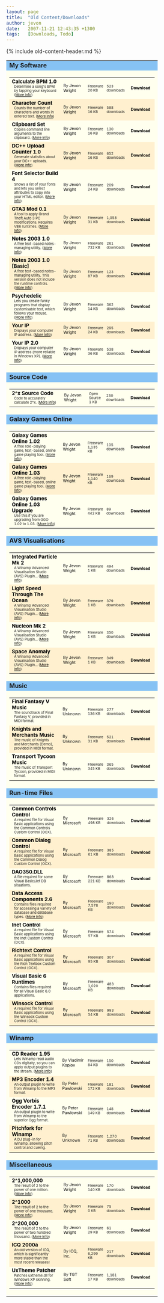 ```yaml
---
layout: page
title:  "Old Content/Downloads"
author: jevon
date:   2007-11-21 12:43:35 +1300
tags:   [Downloads, Todo]
---
```


{% include old-content-header.md %}

<style>.file-table { background: #4682b4; width: 80%; } .file-table2 { background: #ffffee; } /* a6e2ff */ .file-headtd { background: #86c2f4; font-weight: bold; } .file-title { font-size: 10pt; width: 38%; } /* 29 */ .file-author { font-size: 8pt; width: 18%; } /* 15 */ .file-desc { font-size: 7pt; width: 12%; } /* 18 */ .file-stat { font-size: 7pt; width: 12%; } /* 23 */ .file-dl { font-size: 8pt; font-weight: bold; width: 20%; text-align: center; } /* 15 */ .file-link, .file-link:visited, .file-link:active { color: black; text-decoration: none; } .file-link:hover { color: black; text-decoration: underline; } .file-tr0 { background: #ffffee; } .file-tr1 { background: #fff0cf; } .file-info { margin-left: 6px; margin-right: 6px; padding-bottom: 3px; font-size: 7pt; } .file-more, .file-more:visited, .file-more:active { color: black; text-decoration: underline; } .file-more:hover { color: black; text-decoration: none; }</style> 

<table border=0 cellspacing=1 cellpadding=3 align="center" class="file-table">
<tr class="file-head">
<td class="file-headtd">My Software</td>
</tr><tr class="file-head2">
<td class="file-table2"><table border=0 cellspacing=0 cellpadding=2 width="100%" class="file-table3"><tr class="file-tr0" valign="middle">
	<td class="file-title"><a href="/old/download.php?id=calculatebpm&filename=calculatebpm.exe" class="file-link"><b>Calculate BPM 1.0</b></a><br>
		<div class="file-info">Determine a song's BPM by tapping your keyboard (<a href="/page.php?id=software/calculatebpm" class="file-more">More Info</a>)</div></td>
	<td class="file-author">By <a href="http://www.jevon.org" class="file-link">Jevon Wright</a></td>
	<td class="file-desc">Freeware<br>20 KB</td>
	<td class="file-stat">523 downloads</td>
	<td class="file-dl"><a href="/old/download.php?id=calculatebpm&filename=calculatebpm.exe" class="file-link" title="Download Calculate BPM 1.0">Download</a></td>
</tr>
<tr class="file-tr1" valign="middle">
	<td class="file-title"><a href="/old/download.php?id=charcount&filename=charcount.exe" class="file-link"><b>Character Count</b></a><br>
		<div class="file-info">Counts the number of characters and words in entered text. (<a href="page.php?id=software/charcount" class="file-more">More Info</a>)</div></td>
	<td class="file-author">By <a href="http://www.jevon.org" class="file-link">Jevon Wright</a></td>
	<td class="file-desc">Freeware<br>16 KB</td>
	<td class="file-stat">588 downloads</td>
	<td class="file-dl"><a href="/old/download.php?id=charcount&filename=charcount.exe" class="file-link" title="Download Character Count">Download</a></td>
</tr>
<tr class="file-tr0" valign="middle">
	<td class="file-title"><a href="/old/download.php?id=clipboardset&filename=clipboardset.exe" class="file-link"><b>Clipboard Set</b></a><br>
		<div class="file-info">Copies command line arguments to the clipboard. (<a href="page.php?id=software/clipboardset" class="file-more">More Info</a>)</div></td>
	<td class="file-author">By <a href="http://www.jevon.org" class="file-link">Jevon Wright</a></td>
	<td class="file-desc">Freeware<br>16 KB</td>
	<td class="file-stat">130 downloads</td>
	<td class="file-dl"><a href="/old/download.php?id=clipboardset&filename=clipboardset.exe" class="file-link" title="Download Clipboard Set">Download</a></td>
</tr>
<tr class="file-tr1" valign="middle">
	<td class="file-title"><a href="/old/download.php?id=dcuploadcount&filename=dcuploadcount.zip" class="file-link"><b>DC++ Upload Counter 1.0</b></a><br>
		<div class="file-info">Generate statistics about your DC++ uploads. (<a href="page.php?id=software/dcuploadcount" class="file-more">More Info</a>)</div></td>
	<td class="file-author">By <a href="http://www.jevon.org" class="file-link">Jevon Wright</a></td>
	<td class="file-desc">Freeware<br>16 KB</td>
	<td class="file-stat">652 downloads</td>
	<td class="file-dl"><a href="/old/download.php?id=dcuploadcount&filename=dcuploadcount.zip" class="file-link" title="Download DC++ Upload Counter 1.0">Download</a></td>
</tr>
<tr class="file-tr0" valign="middle">
	<td class="file-title"><a href="/old/download.php?id=fontlist&filename=fontlist.exe" class="file-link"><b>Font Selector Build 4</b></a><br>
		<div class="file-info">Shows a list of your fonts and lets you select attributes to copy into your HTML editor. (<a href="page.php?id=software/fontlist" class="file-more">More Info</a>)</div></td>
	<td class="file-author">By <a href="http://www.jevon.org" class="file-link">Jevon Wright</a></td>
	<td class="file-desc">Freeware<br>24 KB</td>
	<td class="file-stat">209 downloads</td>
	<td class="file-dl"><a href="/old/download.php?id=fontlist&filename=fontlist.exe" class="file-link" title="Download Font Selector Build 4">Download</a></td>
</tr>
<tr class="file-tr1" valign="middle">
	<td class="file-title"><a href="/old/download.php?id=gta3mod&filename=gta3mod-0.1.zip" class="file-link"><b>GTA3 Mod 0.1</b></a><br>
		<div class="file-info">A tool to apply Grand Theft Auto 3 PC modifications. Requires VB6 runtimes. (<a href="page.php?id=software/gta3mod" class="file-more">More Info</a>)</div></td>
	<td class="file-author">By <a href="http://www.jevon.org" class="file-link">Jevon Wright</a></td>
	<td class="file-desc">Freeware<br>31 KB</td>
	<td class="file-stat">1,058 downloads</td>
	<td class="file-dl"><a href="/old/download.php?id=gta3mod&filename=gta3mod-0.1.zip" class="file-link" title="Download GTA3 Mod 0.1">Download</a></td>
</tr>
<tr class="file-tr0" valign="middle">
	<td class="file-title"><a href="/old/download.php?id=notes2003&filename=notes2003-1.0.exe" class="file-link"><b>Notes 2003 1.0</b></a><br>
		<div class="file-info">A free text-based notes-managing utility. (<a href="http://www.jevon.org/software/notes/" class="file-more">More Info</a>)</div></td>
	<td class="file-author">By Jevon Wright</td>
	<td class="file-desc">Freeware<br>732 KB</td>
	<td class="file-stat">261 downloads</td>
	<td class="file-dl"><a href="/old/download.php?id=notes2003&filename=notes2003-1.0.exe" class="file-link" title="Download Notes 2003 1.0">Download</a></td>
</tr>
<tr class="file-tr1" valign="middle">
	<td class="file-title"><a href="/old/download.php?id=notes2003-basic&filename=notes2003-1.0-basic.exe" class="file-link"><b>Notes 2003 1.0 [Basic]</b></a><br>
		<div class="file-info">A free text-based notes-managing utility. This version does not include the runtime controls. (<a href="http://www.jevon.org/software/notes/" class="file-more">More Info</a>)</div></td>
	<td class="file-author">By Jevon Wright</td>
	<td class="file-desc">Freeware<br>87 KB</td>
	<td class="file-stat">123 downloads</td>
	<td class="file-dl"><a href="/old/download.php?id=notes2003-basic&filename=notes2003-1.0-basic.exe" class="file-link" title="Download Notes 2003 1.0 [Basic]">Download</a></td>
</tr>
<tr class="file-tr0" valign="middle">
	<td class="file-title"><a href="/old/download.php?id=psych&filename=psych.zip" class="file-link"><b>Psychedelic</b></a><br>
		<div class="file-info">Lets you create funky programs that display customisable text, which follows your mouse. (<a href="page.php?id=software/psych" class="file-more">More Info</a>)</div></td>
	<td class="file-author">By <a href="http://www.jevon.org" class="file-link">Jevon Wright</a></td>
	<td class="file-desc">Freeware<br>14 KB</td>
	<td class="file-stat">362 downloads</td>
	<td class="file-dl"><a href="/old/download.php?id=psych&filename=psych.zip" class="file-link" title="Download Psychedelic">Download</a></td>
</tr>
<tr class="file-tr1" valign="middle">
	<td class="file-title"><a href="/old/download.php?id=yourip&filename=yourip.exe" class="file-link"><b>Your IP</b></a><br>
		<div class="file-info">Displays your computer IP address. (<a href="page.php?id=software/yourip" class="file-more">More Info</a>)</div></td>
	<td class="file-author">By <a href="http://www.jevon.org" class="file-link">Jevon Wright</a></td>
	<td class="file-desc">Freeware<br>24 KB</td>
	<td class="file-stat">295 downloads</td>
	<td class="file-dl"><a href="/old/download.php?id=yourip&filename=yourip.exe" class="file-link" title="Download Your IP">Download</a></td>
</tr>
<tr class="file-tr0" valign="middle">
	<td class="file-title"><a href="/old/download.php?id=yourip2&filename=yourip2.exe" class="file-link"><b>Your IP 2.0</b></a><br>
		<div class="file-info">Displays your computer IP address (more reliable in Windows XP). (<a href="page.php?id=software/yourip2" class="file-more">More Info</a>)</div></td>
	<td class="file-author">By <a href="http://www.jevon.org" class="file-link">Jevon Wright</a></td>
	<td class="file-desc">Freeware<br>36 KB</td>
	<td class="file-stat">538 downloads</td>
	<td class="file-dl"><a href="/old/download.php?id=yourip2&filename=yourip2.exe" class="file-link" title="Download Your IP 2.0">Download</a></td>
</tr>
</table></td>
</tr>
<tr class="file-head">
<td class="file-headtd">Source Code</td>
</tr><tr class="file-head2">
<td class="file-table2"><table border=0 cellspacing=0 cellpadding=2 width="100%" class="file-table3"><tr class="file-tr0" valign="middle">
	<td class="file-title"><a href="/old/download.php?id=2exp-source&filename=2exp.zip" class="file-link"><b>2^x Source Code</b></a><br>
		<div class="file-info">Code to accurately calculate 2^x. (<a href="article.php?id=2exp" class="file-more">More Info</a>)</div></td>
	<td class="file-author">By <a href="http://www.jevon.org" class="file-link">Jevon Wright</a></td>
	<td class="file-desc">Open Source<br>1 KB</td>
	<td class="file-stat">230 downloads</td>
	<td class="file-dl"><a href="/old/download.php?id=2exp-source&filename=2exp.zip" class="file-link" title="Download 2^x Source Code">Download</a></td>
</tr>
</table></td>
</tr>
<tr class="file-head">
<td class="file-headtd">Galaxy Games Online</td>
</tr><tr class="file-head2">
<td class="file-table2"><table border=0 cellspacing=0 cellpadding=2 width="100%" class="file-table3"><tr class="file-tr0" valign="middle">
	<td class="file-title"><a href="/old/download.php?id=ggo&filename=ggo120f.exe" class="file-link"><b>Galaxy Games Online 1.02</b></a><br>
		<div class="file-info">A free role-playing game, text-based, online game playing tool. (<a href="http://ggo.jevon.org" class="file-more">More Info</a>)</div></td>
	<td class="file-author">By <a href="http://www.jevon.org" class="file-link">Jevon Wright</a></td>
	<td class="file-desc">Freeware<br>1,135 KB</td>
	<td class="file-stat">105 downloads</td>
	<td class="file-dl"><a href="/old/download.php?id=ggo&filename=ggo120f.exe" class="file-link" title="Download Galaxy Games Online 1.02">Download</a></td>
</tr>
<tr class="file-tr1" valign="middle">
	<td class="file-title"><a href="/old/download.php?id=ggo%2F103&filename=ggo126f.exe" class="file-link"><b>Galaxy Games Online 1.03</b></a><br>
		<div class="file-info">A free role-playing game, text-based, online game playing tool. (<a href="http://ggo.jevon.org" class="file-more">More Info</a>)</div></td>
	<td class="file-author">By <a href="http://www.jevon.org" class="file-link">Jevon Wright</a></td>
	<td class="file-desc">Freeware<br>1,140 KB</td>
	<td class="file-stat">169 downloads</td>
	<td class="file-dl"><a href="/old/download.php?id=ggo%2F103&filename=ggo126f.exe" class="file-link" title="Download Galaxy Games Online 1.03">Download</a></td>
</tr>
<tr class="file-tr0" valign="middle">
	<td class="file-title"><a href="/old/download.php?id=ggo%2F103upg&filename=ggo126.exe" class="file-link"><b>Galaxy Games Online 1.03 Upgrade</b></a><br>
		<div class="file-info">Use this if you are upgrading from GGO 1.02 to 1.03. (<a href="http://ggo.jevon.org/" class="file-more">More Info</a>)</div></td>
	<td class="file-author">By <a href="http://www.jevon.org" class="file-link">Jevon Wright</a></td>
	<td class="file-desc">Freeware<br>442 KB</td>
	<td class="file-stat">89 downloads</td>
	<td class="file-dl"><a href="/old/download.php?id=ggo%2F103upg&filename=ggo126.exe" class="file-link" title="Download Galaxy Games Online 1.03 Upgrade">Download</a></td>
</tr>
</table></td>
</tr>
<tr class="file-head">
<td class="file-headtd">AVS Visualisations</td>
</tr><tr class="file-head2">
<td class="file-table2"><table border=0 cellspacing=0 cellpadding=2 width="100%" class="file-table3"><tr class="file-tr0" valign="middle">
	<td class="file-title"><a href="/old/download.php?id=avs%2Fparticle2&filename=jevon+integrated+particle+mk+2.avs" class="file-link"><b>Integrated Particle Mk 2</b></a><br>
		<div class="file-info">A Winamp Advanced Visualisation Studio (AVS) Plugin... (<a href="page.php?id=avs" class="file-more">More Info</a>)</div></td>
	<td class="file-author">By <a href="http://www.jevon.org" class="file-link">Jevon Wright</a></td>
	<td class="file-desc">Freeware<br>1 KB</td>
	<td class="file-stat">494 downloads</td>
	<td class="file-dl"><a href="/old/download.php?id=avs%2Fparticle2&filename=jevon+integrated+particle+mk+2.avs" class="file-link" title="Download Integrated Particle Mk 2">Download</a></td>
</tr>
<tr class="file-tr1" valign="middle">
	<td class="file-title"><a href="/old/download.php?id=avs%2Focean&filename=jevon+light+speed+through+the+ocean+ii.avs" class="file-link"><b>Light Speed Through The Ocean</b></a><br>
		<div class="file-info">A Winamp Advanced Visualisation Studio (AVS) Plugin... (<a href="page.php?id=avs" class="file-more">More Info</a>)</div></td>
	<td class="file-author">By <a href="http://www.jevon.org" class="file-link">Jevon Wright</a></td>
	<td class="file-desc">Freeware<br>1 KB</td>
	<td class="file-stat">379 downloads</td>
	<td class="file-dl"><a href="/old/download.php?id=avs%2Focean&filename=jevon+light+speed+through+the+ocean+ii.avs" class="file-link" title="Download Light Speed Through The Ocean">Download</a></td>
</tr>
<tr class="file-tr0" valign="middle">
	<td class="file-title"><a href="/old/download.php?id=avs%2Fnucleon&filename=jevon+nucleon+mk2.avs" class="file-link"><b>Nucleon Mk 2</b></a><br>
		<div class="file-info">A Winamp Advanced Visualisation Studio (AVS) Plugin... (<a href="page.php?id=avs" class="file-more">More Info</a>)</div></td>
	<td class="file-author">By <a href="http://www.jevon.org" class="file-link">Jevon Wright</a></td>
	<td class="file-desc">Freeware<br>1 KB</td>
	<td class="file-stat">350 downloads</td>
	<td class="file-dl"><a href="/old/download.php?id=avs%2Fnucleon&filename=jevon+nucleon+mk2.avs" class="file-link" title="Download Nucleon Mk 2">Download</a></td>
</tr>
<tr class="file-tr1" valign="middle">
	<td class="file-title"><a href="/old/download.php?id=avs%2Fanomaly&filename=jevon+space+anomaly.avs" class="file-link"><b>Space Anomaly</b></a><br>
		<div class="file-info">A Winamp Advanced Visualisation Studio (AVS) Plugin... (<a href="page.php?id=avs" class="file-more">More Info</a>)</div></td>
	<td class="file-author">By <a href="http://www.jevon.org" class="file-link">Jevon Wright</a></td>
	<td class="file-desc">Freeware<br>1 KB</td>
	<td class="file-stat">349 downloads</td>
	<td class="file-dl"><a href="/old/download.php?id=avs%2Fanomaly&filename=jevon+space+anomaly.avs" class="file-link" title="Download Space Anomaly">Download</a></td>
</tr>
</table></td>
</tr>
<tr class="file-head">
<td class="file-headtd">Music</td>
</tr><tr class="file-head2">
<td class="file-table2"><table border=0 cellspacing=0 cellpadding=2 width="100%" class="file-table3"><tr class="file-tr0" valign="middle">
	<td class="file-title"><a href="/old/download.php?id=music%2Fffv&filename=ff5music.zip" class="file-link"><b>Final Fantasy V Music</b></a><br>
		<div class="file-info">The soundtrack of Final Fantasy V, provided in MIDI format. </div></td>
	<td class="file-author">By Unknown</td>
	<td class="file-desc">Freeware<br>136 KB</td>
	<td class="file-stat">277 downloads</td>
	<td class="file-dl"><a href="/old/download.php?id=music%2Fffv&filename=ff5music.zip" class="file-link" title="Download Final Fantasy V Music">Download</a></td>
</tr>
<tr class="file-tr1" valign="middle">
	<td class="file-title"><a href="/old/download.php?id=music%2Fkam&filename=kammusic.zip" class="file-link"><b>Knights and Merchants Music</b></a><br>
		<div class="file-info">The music of Knights and Merchants (Demo), provided in MIDI format. </div></td>
	<td class="file-author">By Unknown</td>
	<td class="file-desc">Freeware<br>31 KB</td>
	<td class="file-stat">521 downloads</td>
	<td class="file-dl"><a href="/old/download.php?id=music%2Fkam&filename=kammusic.zip" class="file-link" title="Download Knights and Merchants Music">Download</a></td>
</tr>
<tr class="file-tr0" valign="middle">
	<td class="file-title"><a href="/old/download.php?id=music%2Ftycoon&filename=ttmusic.zip" class="file-link"><b>Transport Tycoon Music</b></a><br>
		<div class="file-info">The music of Transport Tycoon, provided in MIDI format. </div></td>
	<td class="file-author">By Unknown</td>
	<td class="file-desc">Freeware<br>345 KB</td>
	<td class="file-stat">365 downloads</td>
	<td class="file-dl"><a href="/old/download.php?id=music%2Ftycoon&filename=ttmusic.zip" class="file-link" title="Download Transport Tycoon Music">Download</a></td>
</tr>
</table></td>
</tr>
<tr class="file-head">
<td class="file-headtd">Run-time Files</td>
</tr><tr class="file-head2">
<td class="file-table2"><table border=0 cellspacing=0 cellpadding=2 width="100%" class="file-table3"><tr class="file-tr0" valign="middle">
	<td class="file-title"><a href="/old/download.php?id=comctl&filename=mscomctl.zip" class="file-link"><b>Common Controls Control</b></a><br>
		<div class="file-info">A required file for Visual Basic applications using the Common Controls Custom Control (OCX). </div></td>
	<td class="file-author">By <a href="http://www.microsoft.com" class="file-link">Microsoft</a></td>
	<td class="file-desc">Freeware<br>498 KB</td>
	<td class="file-stat">326 downloads</td>
	<td class="file-dl"><a href="/old/download.php?id=comctl&filename=mscomctl.zip" class="file-link" title="Download Common Controls Control">Download</a></td>
</tr>
<tr class="file-tr1" valign="middle">
	<td class="file-title"><a href="/old/download.php?id=comdlg&filename=comdlg32.zip" class="file-link"><b>Common Dialog Control</b></a><br>
		<div class="file-info">A required file for Visual Basic applications using the Common Dialog Custom Control (OCX). </div></td>
	<td class="file-author">By <a href="http://www.microsoft.com" class="file-link">Microsoft</a></td>
	<td class="file-desc">Freeware<br>61 KB</td>
	<td class="file-stat">385 downloads</td>
	<td class="file-dl"><a href="/old/download.php?id=comdlg&filename=comdlg32.zip" class="file-link" title="Download Common Dialog Control">Download</a></td>
</tr>
<tr class="file-tr0" valign="middle">
	<td class="file-title"><a href="/old/download.php?id=dao350&filename=dao350.zip" class="file-link"><b>DAO350.DLL</b></a><br>
		<div class="file-info">A file required for some Visual Basic/Jet DB situations. </div></td>
	<td class="file-author">By <a href="http://www.microsoft.com" class="file-link">Microsoft</a></td>
	<td class="file-desc">Freeware<br>221 KB</td>
	<td class="file-stat">868 downloads</td>
	<td class="file-dl"><a href="/old/download.php?id=dao350&filename=dao350.zip" class="file-link" title="Download DAO350.DLL">Download</a></td>
</tr>
<tr class="file-tr1" valign="middle">
	<td class="file-title"><a href="/old/download.php?id=mdac&filename=mdac_typ.exe" class="file-link"><b>Data Access Components 2.6</b></a><br>
		<div class="file-info">Contains files required for accessing a variety of database and database types. (<a href="http://www.microsoft.com/data/download_25SP1.htm" class="file-more">More Info</a>)</div></td>
	<td class="file-author">By <a href="http://www.microsoft.com" class="file-link">Microsoft</a></td>
	<td class="file-desc">Freeware<br>7,578 KB</td>
	<td class="file-stat">190 downloads</td>
	<td class="file-dl"><a href="/old/download.php?id=mdac&filename=mdac_typ.exe" class="file-link" title="Download Data Access Components 2.6">Download</a></td>
</tr>
<tr class="file-tr0" valign="middle">
	<td class="file-title"><a href="/old/download.php?id=inet&filename=msinet.zip" class="file-link"><b>Inet Control</b></a><br>
		<div class="file-info">A required file for Visual Basic applications using the Inet Custom Control (OCX). </div></td>
	<td class="file-author">By <a href="http://www.microsoft.com" class="file-link">Microsoft</a></td>
	<td class="file-desc">Freeware<br>57 KB</td>
	<td class="file-stat">574 downloads</td>
	<td class="file-dl"><a href="/old/download.php?id=inet&filename=msinet.zip" class="file-link" title="Download Inet Control">Download</a></td>
</tr>
<tr class="file-tr1" valign="middle">
	<td class="file-title"><a href="/old/download.php?id=richtext&filename=richtx32.zip" class="file-link"><b>Richtext Control</b></a><br>
		<div class="file-info">A required file for Visual Basic applications using the Rich Textbox Custom Control (OCX). </div></td>
	<td class="file-author">By <a href="http://www.microsoft.com" class="file-link">Microsoft</a></td>
	<td class="file-desc">Freeware<br>95 KB</td>
	<td class="file-stat">307 downloads</td>
	<td class="file-dl"><a href="/old/download.php?id=richtext&filename=richtx32.zip" class="file-link" title="Download Richtext Control">Download</a></td>
</tr>
<tr class="file-tr0" valign="middle">
	<td class="file-title"><a href="/old/download.php?id=runtimes&filename=VBRun60sp5.exe" class="file-link"><b>Visual Basic 6 Runtimes</b></a><br>
		<div class="file-info">Contains files required for all Visual Basic 6.0 applications. </div></td>
	<td class="file-author">By <a href="http://www.microsoft.com" class="file-link">Microsoft</a></td>
	<td class="file-desc">Freeware<br>1,020 KB</td>
	<td class="file-stat">483 downloads</td>
	<td class="file-dl"><a href="/old/download.php?id=runtimes&filename=VBRun60sp5.exe" class="file-link" title="Download Visual Basic 6 Runtimes">Download</a></td>
</tr>
<tr class="file-tr1" valign="middle">
	<td class="file-title"><a href="/old/download.php?id=winsock&filename=mswinsck.zip" class="file-link"><b>Winsock Control</b></a><br>
		<div class="file-info">A required file for Visual Basic applications using the Winsock Custom Control (OCX). </div></td>
	<td class="file-author">By <a href="http://www.microsoft.com" class="file-link">Microsoft</a></td>
	<td class="file-desc">Freeware<br>54 KB</td>
	<td class="file-stat">993 downloads</td>
	<td class="file-dl"><a href="/old/download.php?id=winsock&filename=mswinsck.zip" class="file-link" title="Download Winsock Control">Download</a></td>
</tr>
</table></td>
</tr>
<tr class="file-head">
<td class="file-headtd">Winamp</td>
</tr><tr class="file-head2">
<td class="file-table2"><table border=0 cellspacing=0 cellpadding=2 width="100%" class="file-table3"><tr class="file-tr0" valign="middle">
	<td class="file-title"><a href="/old/download.php?id=winamp%2Fcdreader&filename=GetFile.cgi%3FName%3Dwacdr195.exe" class="file-link"><b>CD Reader 1.95</b></a><br>
		<div class="file-info">Lets Winamp read audio CDs digitally, so you can apply output plugins to the stream. (<a href="http://www.url.ru/~copah/CDReader.htm" class="file-more">More Info</a>)</div></td>
	<td class="file-author">By <a href="http://www.url.ru/~copah/" class="file-link">Vladimir Kopjov</a></td>
	<td class="file-desc">Freeware<br>84 KB</td>
	<td class="file-stat">150 downloads</td>
	<td class="file-dl"><a href="/old/download.php?id=winamp%2Fcdreader&filename=GetFile.cgi%3FName%3Dwacdr195.exe" class="file-link" title="Download CD Reader 1.95">Download</a></td>
</tr>
<tr class="file-tr1" valign="middle">
	<td class="file-title"><a href="/old/download.php?id=winamp%2Fout_mp3&filename=out_enc.exe" class="file-link"><b>MP3 Encoder 1.4</b></a><br>
		<div class="file-info">An output plugin to write from Winamp to the MP3 format. </div></td>
	<td class="file-author">By <a href="http://www.blorp.com/~peter/" class="file-link">Peter Pawlowski</a></td>
	<td class="file-desc">Freeware<br>172 KB</td>
	<td class="file-stat">181 downloads</td>
	<td class="file-dl"><a href="/old/download.php?id=winamp%2Fout_mp3&filename=out_enc.exe" class="file-link" title="Download MP3 Encoder 1.4">Download</a></td>
</tr>
<tr class="file-tr0" valign="middle">
	<td class="file-title"><a href="/old/download.php?id=winamp%2Fout_vorbis&filename=out_vorbis.exe" class="file-link"><b>Ogg Vorbis Encoder 1.7.1</b></a><br>
		<div class="file-info">An output plugin to write from Winamp to the superior Ogg format. </div></td>
	<td class="file-author">By <a href="http://www.blorp.com/~peter/" class="file-link">Peter Pawlowski</a></td>
	<td class="file-desc">Freeware<br>149 KB</td>
	<td class="file-stat">148 downloads</td>
	<td class="file-dl"><a href="/old/download.php?id=winamp%2Fout_vorbis&filename=out_vorbis.exe" class="file-link" title="Download Ogg Vorbis Encoder 1.7.1">Download</a></td>
</tr>
<tr class="file-tr1" valign="middle">
	<td class="file-title"><a href="/old/download.php?id=pitchfork&filename=Pitchfork_for_Winamp_setup.exe" class="file-link"><b>Pitchfork for Winamp</b></a><br>
		<div class="file-info">A DJ plug-in for Winamp, allowing pitch control and cueing. </div></td>
	<td class="file-author">By Unknown</td>
	<td class="file-desc">Freeware<br>71 KB</td>
	<td class="file-stat">1,270 downloads</td>
	<td class="file-dl"><a href="/old/download.php?id=pitchfork&filename=Pitchfork_for_Winamp_setup.exe" class="file-link" title="Download Pitchfork for Winamp">Download</a></td>
</tr>
</table></td>
</tr>
<tr class="file-head">
<td class="file-headtd">Miscellaneous</td>
</tr><tr class="file-head2">
<td class="file-table2"><table border=0 cellspacing=0 cellpadding=2 width="100%" class="file-table3"><tr class="file-tr0" valign="middle">
	<td class="file-title"><a href="/old/download.php?id=2exp-1m&filename=2exp1mil.zip" class="file-link"><b>2^1,000,000</b></a><br>
		<div class="file-info">The result of 2 to the power of one million. (<a href="article.php?id=2exp" class="file-more">More Info</a>)</div></td>
	<td class="file-author">By <a href="http://www.jevon.org" class="file-link">Jevon Wright</a></td>
	<td class="file-desc">Freeware<br>140 KB</td>
	<td class="file-stat">170 downloads</td>
	<td class="file-dl"><a href="/old/download.php?id=2exp-1m&filename=2exp1mil.zip" class="file-link" title="Download 2^1,000,000">Download</a></td>
</tr>
<tr class="file-tr1" valign="middle">
	<td class="file-title"><a href="/old/download.php?id=2exp-1k&filename=2exp1k.zip" class="file-link"><b>2^1000</b></a><br>
		<div class="file-info">The result of 2 to the power of one thousand. (<a href="article.php?id=2exp" class="file-more">More Info</a>)</div></td>
	<td class="file-author">By <a href="http://www.jevon.org" class="file-link">Jevon Wright</a></td>
	<td class="file-desc">Freeware<br>0 KB</td>
	<td class="file-stat">75 downloads</td>
	<td class="file-dl"><a href="/old/download.php?id=2exp-1k&filename=2exp1k.zip" class="file-link" title="Download 2^1000">Download</a></td>
</tr>
<tr class="file-tr0" valign="middle">
	<td class="file-title"><a href="/old/download.php?id=2exp-200k&filename=2exp200k.zip" class="file-link"><b>2^200,000</b></a><br>
		<div class="file-info">The result of 2 to the power of two hundred thousand. (<a href="article.php?id=2exp" class="file-more">More Info</a>)</div></td>
	<td class="file-author">By <a href="http://www.jevon.org" class="file-link">Jevon Wright</a></td>
	<td class="file-desc">Freeware<br>29 KB</td>
	<td class="file-stat">61 downloads</td>
	<td class="file-dl"><a href="/old/download.php?id=2exp-200k&filename=2exp200k.zip" class="file-link" title="Download 2^200,000">Download</a></td>
</tr>
<tr class="file-tr1" valign="middle">
	<td class="file-title"><a href="/old/download.php?id=icq2000a&filename=icq2000a.exe" class="file-link"><b>ICQ 2000a</b></a><br>
		<div class="file-info">An old version of ICQ, which is significantly more stable than the most recent releases! </div></td>
	<td class="file-author">By <a href="http://www.icq.com/" class="file-link">ICQ, Inc.</a></td>
	<td class="file-desc">Freeware<br>6,299 KB</td>
	<td class="file-stat">217 downloads</td>
	<td class="file-dl"><a href="/old/download.php?id=icq2000a&filename=icq2000a.exe" class="file-link" title="Download ICQ 2000a">Download</a></td>
</tr>
<tr class="file-tr0" valign="middle">
	<td class="file-title"><a href="/old/download.php?id=uxtheme&filename=uxthemepatcher.zip" class="file-link"><b>UxTheme Patcher</b></a><br>
		<div class="file-info">Patches uxtheme.dll for Windows XP skinning. (<a href="article.php?id=uxtheme" class="file-more">More Info</a>)</div></td>
	<td class="file-author">By <a href="http://www.tgtsoft.com/" class="file-link">TGT Soft</a></td>
	<td class="file-desc">Freeware<br>17 KB</td>
	<td class="file-stat">1,181 downloads</td>
	<td class="file-dl"><a href="/old/download.php?id=uxtheme&filename=uxthemepatcher.zip" class="file-link" title="Download UxTheme Patcher">Download</a></td>
</tr>
</table></td>
</tr>
</table>
